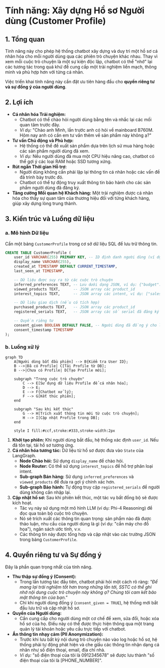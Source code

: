 # Tính năng: Xây dựng Hồ sơ Người dùng (Customer Profile)

## 1. Tổng quan

Tính năng này cho phép hệ thống chatbot xây dựng và duy trì một hồ sơ cá nhân hóa cho mỗi người dùng qua các phiên trò chuyện khác nhau. Thay vì xem mỗi cuộc trò chuyện là một sự kiện độc lập, chatbot có thể "nhớ" lại các tương tác trong quá khứ để cung cấp một trải nghiệm liền mạch, thông minh và phù hợp hơn với từng cá nhân.

Việc triển khai tính năng này cần đặt ưu tiên hàng đầu cho **quyền riêng tư và sự đồng ý của người dùng**.

## 2. Lợi ích

-   **Cá nhân hóa Trải nghiệm:**
    -   Chatbot có thể chào hỏi người dùng bằng tên và nhắc lại các mối quan tâm trước đây.
    -   *Ví dụ:* "Chào anh Minh, lần trước anh có hỏi về mainboard B760M. Hôm nay anh có cần em tư vấn thêm về sản phẩm này không ạ?"
-   **Tư vấn Chủ động và Phù hợp:**
    -   Hệ thống có thể đề xuất sản phẩm dựa trên lịch sử mua hàng hoặc các sản phẩm người dùng đã xem.
    -   *Ví dụ:* Nếu người dùng đã mua một CPU hiệu năng cao, chatbot có thể gợi ý các loại RAM hoặc SSD tương xứng.
-   **Rút ngắn Thời gian Hỗ trợ:**
    -   Người dùng không cần phải lặp lại thông tin cá nhân hoặc các vấn đề đã trình bày trước đó.
    -   Chatbot có thể tự động truy xuất thông tin bảo hành cho các sản phẩm người dùng đã đăng ký.
-   **Tăng cường Mối quan hệ Khách hàng:** Một trải nghiệm được cá nhân hóa cho thấy sự quan tâm của thương hiệu đối với từng khách hàng, giúp xây dựng lòng trung thành.

## 3. Kiến trúc và Luồng dữ liệu

### a. Mô hình Dữ liệu

Cần một bảng `CustomerProfile` trong cơ sở dữ liệu SQL để lưu trữ thông tin.

```sql
CREATE TABLE CustomerProfile (
    user_id VARCHAR(255) PRIMARY KEY, -- ID định danh người dùng (ví dụ: từ cookie, tài khoản đăng nhập)
    display_name VARCHAR(255),
    created_at TIMESTAMP DEFAULT CURRENT_TIMESTAMP,
    last_seen_at TIMESTAMP,

    -- Dữ liệu được suy ra từ các cuộc trò chuyện
    inferred_preferences TEXT, -- Lưu dưới dạng JSON, ví dụ: {"budget": "high", "use_case": "gaming"}
    viewed_products TEXT,      -- JSON array các product_id
    interest_topics TEXT,      -- JSON array các intent, ví dụ: ["sales", "warranty"]

    -- Dữ liệu giao dịch (nếu có tích hợp)
    purchased_products TEXT,   -- JSON array các product_id
    registered_serials TEXT,   -- JSON array các số serial đã đăng ký bảo hành

    -- Quyền riêng tư
    consent_given BOOLEAN DEFAULT FALSE, -- Người dùng đã đồng ý cho lưu trữ thông tin chưa
    consent_timestamp TIMESTAMP
);
```

### b. Luồng xử lý

```mermaid
graph TD
    A[Người dùng bắt đầu phiên] --> B{Kiểm tra User ID};
    B -->|Đã có Profile| C[Tải Profile từ DB];
    B -->|Chưa có Profile| D[Tạo Profile mới];

    subgraph "Trong cuộc trò chuyện"
        C --> E[Sử dụng dữ liệu Profile để cá nhân hóa];
        D --> E;
        E --> F{Chatbot xử lý};
        F --> G[Kết thúc phiên];
    end

    subgraph "Sau khi kết thúc"
        G --> H[Trích xuất thông tin mới từ cuộc trò chuyện];
        H --> I[Cập nhật Profile trong DB];
    end

    style I fill:#ccf,stroke:#333,stroke-width:2px
```

1.  **Khởi tạo phiên:** Khi người dùng bắt đầu, hệ thống xác định `user_id`. Nếu đã tồn tại, tải hồ sơ tương ứng.
2.  **Cá nhân hóa tương tác:** Dữ liệu từ hồ sơ được đưa vào `State` của LangGraph.
    -   **Node Chào hỏi:** Sử dụng `display_name` để chào hỏi.
    -   **Node Router:** Có thể sử dụng `interest_topics` để hỗ trợ phân loại intent.
    -   **Sub-graph Bán hàng:** Sử dụng `inferred_preferences` và `viewed_products` để đưa ra gợi ý chính xác hơn.
    -   **Sub-graph Bảo hành:** Tự động truy cập `registered_serials` để người dùng không cần nhập lại.
3.  **Cập nhật hồ sơ:** Sau khi phiên kết thúc, một tác vụ bất đồng bộ sẽ được kích hoạt.
    -   Tác vụ này sử dụng một mô hình LLM (ví dụ: Phi-4 Reasoning) để đọc qua toàn bộ cuộc trò chuyện.
    -   Nó sẽ trích xuất các thông tin quan trọng: sản phẩm nào đã được thảo luận, nhu cầu của người dùng là gì (ví dụ: "cần máy cho đồ họa"), ngân sách ước tính, v.v.
    -   Các thông tin này được tổng hợp và cập nhật vào các trường JSON trong bảng `CustomerProfile`.

## 4. Quyền riêng tư và Sự đồng ý

Đây là phần quan trọng nhất của tính năng.

-   **Thu thập sự đồng ý (Consent):**
    -   Trong lần tương tác đầu tiên, chatbot phải hỏi một cách rõ ràng: *"Để mang lại trải nghiệm tốt hơn trong những lần tới, SSTC có thể ghi nhớ nội dung cuộc trò chuyện này không ạ? Chúng tôi cam kết bảo mật thông tin của bạn."*
    -   Chỉ khi người dùng đồng ý (`consent_given = TRUE`), hệ thống mới bắt đầu lưu trữ và cập nhật hồ sơ.
-   **Quyền của Người dùng:**
    -   Cần cung cấp cho người dùng một cơ chế để xem, sửa đổi, hoặc xóa hồ sơ của họ. Điều này có thể được thực hiện thông qua một trang quản lý tài khoản hoặc yêu cầu trực tiếp với chatbot.
-   **Ẩn thông tin nhạy cảm (PII Anonymization):**
    -   Trước khi lưu bất kỳ nội dung trò chuyện nào vào log hoặc hồ sơ, hệ thống phải tự động phát hiện và che giấu các thông tin nhận dạng cá nhân như số điện thoại, email, địa chỉ nhà.
    -   *Ví dụ:* "số điện thoại của tôi là 0912345678" sẽ được lưu thành "số điện thoại của tôi là [PHONE_NUMBER]".
